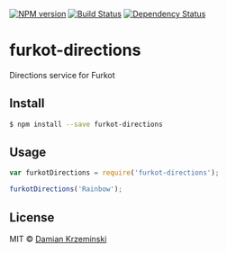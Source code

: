 [![NPM version][npm-image]][npm-url]
[![Build Status][build-image]][build-url]
[![Dependency Status][deps-image]][deps-url]

# furkot-directions

Directions service for Furkot

## Install

```sh
$ npm install --save furkot-directions
```

## Usage

```js
var furkotDirections = require('furkot-directions');

furkotDirections('Rainbow');
```

## License

MIT © [Damian Krzeminski](https://pirxpilot.me)

[npm-image]: https://img.shields.io/npm/v/@furkot/directions
[npm-url]: https://npmjs.org/package/@furkot/directions

[build-url]: https://github.com/furkot/directions/actions/workflows/check.yaml
[build-image]: https://img.shields.io/github/workflow/status/furkot/directions/check

[deps-image]: https://img.shields.io/librariesio/release/npm/@furkot/directions
[deps-url]: https://libraries.io/npm/@furkot%2Fdirections
